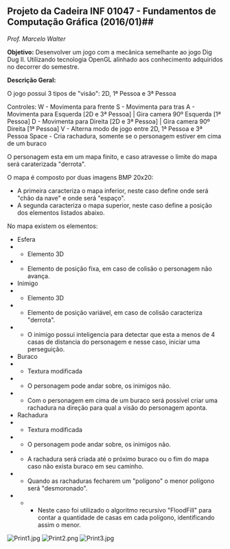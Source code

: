 ## **Projeto da Cadeira INF 01047 - Fundamentos de Computação Gráfica (2016/01)**##
*Prof. Marcelo Walter*

**Objetivo:**
Desenvolver um jogo com a mecânica semelhante ao jogo Dig Dug II.
Utilizando tecnologia OpenGL alinhado aos conhecimento adquiridos no decorrer do semestre.



**Descrição Geral:**

O jogo possui 3 tipos de "visão": 2D, 1ª Pessoa e 3ª Pessoa

Controles:
W - Movimenta para frente
S - Movimenta para tras
A - Movimenta para Esquerda [2D e 3ª Pessoa]  | Gira camera 90º Esquerda [1ª Pessoa]
D - Movimenta para Direita [2D e 3ª Pessoa]  | Gira camera 90º Direita [1ª Pessoa]
V - Alterna modo de jogo entre 2D, 1ª Pessoa e 3ª Pessoa
Space - Cria rachadura, somente se o personagem estiver em cima de um buraco

O personagem esta em um mapa finito, e caso atravesse o limite do mapa será caraterizada "derrota".

O mapa é composto por duas imagens BMP 20x20:

* A primeira caracteriza o mapa inferior, neste caso define onde será "chão da nave" e onde será "espaço".
* A segunda caracteriza o mapa superior, neste caso define a posição dos elementos listados abaixo.

No mapa existem os elementos: 

* Esfera
* * Elemento 3D
* * Elemento de posição fixa, em caso de colisão o personagem não avança.
* Inimigo
* * Elemento 3D
* * Elemento de posição variável, em caso de colisão caracteriza "derrota".
* * O inimigo possui inteligencia para detectar que esta a menos de 4 casas de distancia do personagem e nesse caso, iniciar uma perseguição.
* Buraco
* * Textura modificada 
* * O personagem pode andar sobre, os inimigos não.
* * Com o personagem em cima de um buraco será possível criar uma rachadura na direção para qual a visão do personagem aponta.
* Rachadura
* * Textura modificada 
* * O personagem pode andar sobre, os inimigos não.
* * A rachadura será criada até o próximo buraco ou o fim do mapa caso não exista buraco em seu caminho.
* * Quando as rachaduras fecharem um "polígono" o menor polígono será "desmoronado".
* * * Neste caso foi utilizado o algoritmo recursivo "FloodFill" para contar a quantidade de casas em cada polígono, identificando assim o menor.




![Print1.jpg](https://bitbucket.org/repo/RLxz7d/images/2667821189-Print1.jpg)
![Print2.png](https://bitbucket.org/repo/RLxz7d/images/642582165-Print2.png)
![Print3.jpg](https://bitbucket.org/repo/RLxz7d/images/3466234394-Print3.jpg)